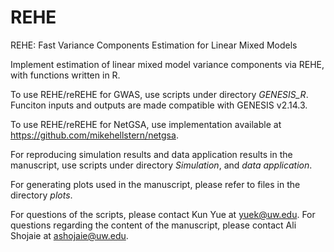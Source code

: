# REHE
REHE: Fast Variance Components Estimation for Linear Mixed Models

Implement estimation of linear mixed model variance components via REHE, with functions written in R. 

To use REHE/reREHE for GWAS, use scripts under directory *GENESIS_R*. Funciton inputs and outputs are made compatible with GENESIS v2.14.3.

To use REHE/reREHE for NetGSA, use implementation available at https://github.com/mikehellstern/netgsa. 

For reproducing simulation results and data application results in the manuscript, use scripts under directory *Simulation*, and *data application*.

For generating plots used in the manuscript, please refer to files in the directory *plots*.

For questions of the scripts, please contact Kun Yue at yuek@uw.edu. For questions regarding the content of the manuscript, please contact Ali Shojaie at ashojaie@uw.edu. 
